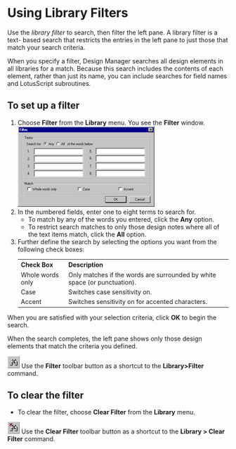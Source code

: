 # Using Library Filters

Use the *library filter* to search, then filter the left pane. A library filter is a text- based search that restricts the entries in the left pane to just those that match your search criteria.

When you specify a filter, Design Manager searches all design elements in all libraries for a match. Because this search includes the contents of each element, rather than just its name, you can include searches for field names and LotusScript subroutines.

## To set up a filter
1. Choose **Filter** from the **Library** menu. You see the **Filter** window.  
   ![Filter Window](img/libfilters.png)
2. In the numbered fields, enter one to eight terms to search for.
    * To match by any of the words you entered, click the **Any** option.
    * To restrict search matches to only those design notes where all of the text items match, click the **All** option.
3. Further define the search by selecting the options you want from the following check boxes:  
   <table>
     <tr><th>Check Box</th><th>Description</th></tr>
     <tr><td>Whole words only</td><td>Only matches if the words are surrounded by white space (or punctuation).</td></tr>
     <tr><td>Case</td><td>Switches case sensitivity on.</td></tr>
     <tr><td>Accent</td><td>Switches sensitivity on for accented characters.</td></tr>
   </table>
 
When you are satisfied with your selection criteria, click **OK** to begin the search.

When the search completes, the left pane shows only those design elements that match the criteria you defined.

![Filter Toolbar](img/libfilters2.png) Use the **Filter** toolbar button as a shortcut to the **Library>Filter** command.

## To clear the filter
* To clear the filter, choose **Clear Filter** from the **Library** menu.

![Clear Filter Toolbar](img/libfilters3.png) Use the **Clear Filter** toolbar button as a shortcut to the **Library > Clear Filter** command.